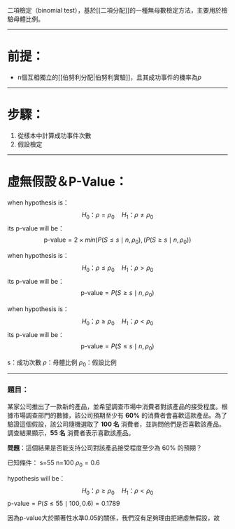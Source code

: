 二項檢定（binomial test），基於[[二項分配]]的一種無母數檢定方法，主要用於檢驗母體比例。
- - -
# 前提：
- n個互相獨立的[[伯努利分配|伯努利實驗]]，且其成功事件的機率為$p$
- - -
# 步驟：
1. 從樣本中計算成功事件次數
2. 假設檢定
- - -
# 虛無假設＆P-Value：

when hypothesis is：
$$
H_0：\rho=\rho_0 \quad H_1：\rho\neq\rho_0
$$
its p-value will be：
$$
\text{p-value}=2\times min(P(S\leq s\mid n , \rho_0),(P(S\geq s \mid n , \rho_0))
$$



when hypothesis is：
$$
H_0：\rho\leq\rho_0\quad H_1：\rho>\rho_0
$$
its p-value will be：
$$
\text{p-value}=P(S\geq s \mid n , \rho_0)
$$



when hypothesis is：
$$
H_0：\rho\geq\rho_0\quad H_1：\rho<\rho_0
$$
its p-value will be：
$$
\text{p-value}=P(S\leq s \mid n , \rho_0)
$$

s：成功次數
$\rho$：母體比例
$\rho_0$：假設比例
- - -
### 題目：

某家公司推出了一款新的產品，並希望調查市場中消費者對該產品的接受程度。根據市場調查部門的數據，該公司預期至少有 **60%** 的消費者會喜歡這款產品。為了驗證這個假設，該公司隨機選取了 **100 名** 消費者，並詢問他們是否喜歡該產品。調查結果顯示，**55 名** 消費者表示喜歡該產品。

**問題**：這個結果是否能支持公司對該產品接受程度至少為 60% 的預期？

已知條件：
s=55
n=100
$\rho_0=0.6$

hypothesis will be：
$$
H_0：\rho\geq\rho_0\quad H_1：\rho<\rho_0
$$
$\text{p-value}=P(S\leq 55 \mid 100,0.6)=0.1789$

因為p-value大於顯著性水準0.05的關係，我們沒有足夠理由拒絕虛無假設，故